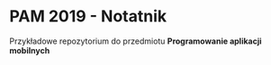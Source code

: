 PAM 2019 - Notatnik
===================

Przykładowe repozytorium do przedmiotu **Programowanie aplikacji mobilnych**
